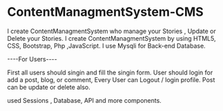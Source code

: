 # ContentManagmentSystem-CMS

I create ContentManagmentSystem who manage your Stories , Update or Delete your Stories.
I create ContentManagmentSystem by using HTML5, CSS, Bootstrap, Php ,JavaScript.
I use Mysqli for Back-end Database.

----For Users----

First all users should singin and fill the singin form.
User should login for add a post, blog, or comment,
Every User can Logout / login profile.
Post can be update or delete also.

used Sessions , Database, API and more components.

